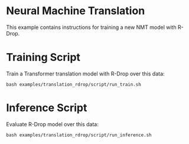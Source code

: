 
# Neural Machine Translation

This example contains instructions for training a new NMT model with R-Drop.


# Training Script
Train a Transformer translation model with R-Drop over this data:
```
bash examples/translation_rdrop/script/run_train.sh
```

# Inference Script

Evaluate R-Drop model over this data:
```
bash examples/translation_rdrop/script/run_inference.sh
```
